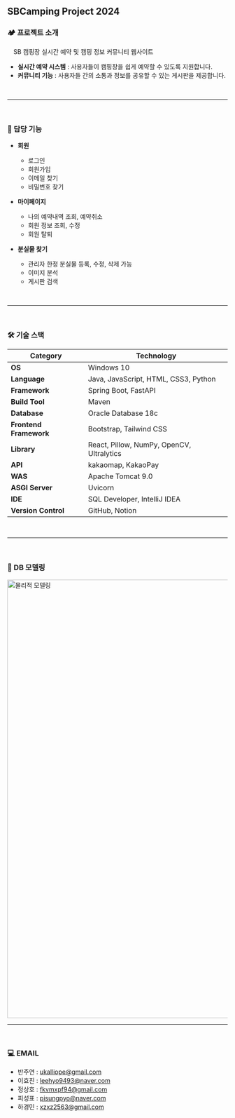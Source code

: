 ## SBCamping Project 2024 


### 🏕 프로젝트 소개
　SB 캠핑장 실시간 예약 및 캠핑 정보 커뮤니티 웹사이트

- **실시간 예약 시스템** : 사용자들이 캠핑장을 쉽게 예약할 수 있도록 지원합니다.
- **커뮤니티 기능** : 사용자들 간의 소통과 정보를 공유할 수 있는 게시판을 제공합니다.

<br />
<hr/>
<br />

### 🎯 담당 기능

- **회원**
  - 로그인
  - 회원가입
  - 이메일 찾기
  - 비밀번호 찾기

- **마이페이지**
  - 나의 예약내역 조회, 예약취소
  - 회원 정보 조회, 수정
  - 회원 탈퇴

- **분실물 찾기**
  - 관리자 한정 분실물 등록, 수정, 삭제 가능
  - 이미지 분석
  - 게시판 검색

<br />
<hr />
<br />

### 🛠 기술 스택
| **Category**         | **Technology**                             |
|----------------------|--------------------------------------------|
| **OS**               | Windows 10                                 |
| **Language**         | Java, JavaScript, HTML, CSS3, Python        |
| **Framework**        | Spring Boot, FastAPI                       |
| **Build Tool**       | Maven                                      |
| **Database**         | Oracle Database 18c                        |
| **Frontend Framework**| Bootstrap, Tailwind CSS                    |
| **Library**          | React, Pillow, NumPy, OpenCV, Ultralytics |
| **API**              | kakaomap, KakaoPay                         |
| **WAS**              | Apache Tomcat 9.0                          |
| **ASGI Server**      | Uvicorn                                    |
| **IDE**              | SQL Developer, IntelliJ IDEA               |
| **Version Control**  | GitHub, Notion                             |

<br />
<hr/>
<br />

### 📖 DB 모델링

<img src="https://github.com/vanjooda/SBC2024/blob/main/%EB%AC%BC%EB%A6%AC%EC%A0%81%EB%AA%A8%EB%8D%B8_%EC%B5%9C%EC%A2%85.png" alt="물리적 모델링" width="1000">

<br />
<hr/>
<br />

### 💻 EMAIL

- 반주연 : <ukalliope@gmail.com>
- 이효진 : <leehyo9493@naver.com>
- 정상호 : <fkvmxpf94@gmail.com>
- 피성표 : <pisungpyo@naver.com>
- 하경민 : <xzxz2563@gmail.com>

<br />
